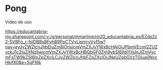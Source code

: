# Pong

Video de uso

https://educantabria-my.sharepoint.com/:v:/g/personal/mmartinezm20_educantabria_es/EZds2z2-5VBFo_r-fslDBBsBFvhB9PpCTVyLipmryVyf5w?nav=eyJyZWZlcnJhbEluZm8iOnsicmVmZXJyYWxBcHAiOiJPbmVEcml2ZUZvckJ1c2luZXNzIiwicmVmZXJyYWxBcHBQbGF0Zm9ybSI6IldlYiIsInJlZmVycmFsTW9kZSI6InZpZXciLCJyZWZlcnJhbFZpZXciOiJNeUZpbGVzTGlua0NvcHkifX0&e=SgFt6k
